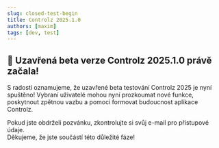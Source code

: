 ```yaml
---
slug: closed-test-begin
title: Controlz 2025.1.0
authors: [maxim]
tags: [dev, test]
---
```


## 🚀 Uzavřená beta verze Controlz 2025.1.0 právě začala!

S radostí oznamujeme, že uzavřené beta testování Controlz 2025 je nyní spuštěno! Vybraní uživatelé mohou nyní prozkoumat nové funkce, poskytnout zpětnou vazbu a pomoci formovat budoucnost aplikace Controlz.

<!-- truncate -->

Pokud jste obdrželi pozvánku, zkontrolujte si svůj e-mail pro přístupové údaje.  
Děkujeme, že jste součástí této důležité fáze!